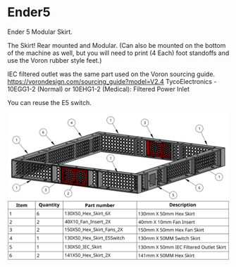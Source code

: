 # Ender5
Ender 5 Modular Skirt.

The Skirt!  Rear mounted and Modular.  (Can also be mounted on the bottom of the machine as well, but you will need to print (4 Each) foot standoffs and use the Voron rubber style feet.) 

IEC filtered outlet was the same part used on the Voron sourcing guide.  https://vorondesign.com/sourcing_guide?model=V2.4 	TycoElectronics - 10EGG1-2 (Normal) or 10EHG1-2 (Medical): Filtered Power Inlet

You can reuse the E5 switch.


![GitHub Logo](/images/Skirt%20Render_Bom_RevB.png)

